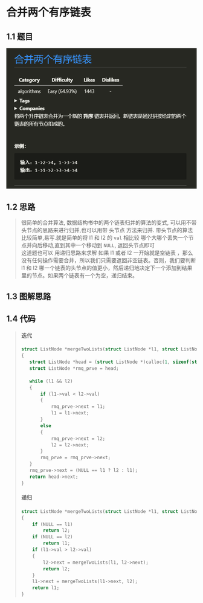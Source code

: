 # 合并两个有序链表

## 1.1 题目
![alt](Question.png)

## 1.2 思路
> 很简单的合并算法, 数据结构书中的两个链表归并的算法的变式, 可以用不带头节点的思路来进行归并,也可以用带 头节点 方法来归并. 带头节点的算法比较简单,易写.就是简单的将 l1 和 l2 的 `val` 相比较 哪个大哪个丢失一个节点并向后移动,直到其中一个移动到 `NULL`, 返回头节点即可  
> 这道题也可以 用递归思路来求解 如果 l1 或者 l2 一开始就是空链表 ，那么没有任何操作需要合并，所以我们只需要返回非空链表。否则，我们要判断 l1 和 l2 哪一个链表的头节点的值更小，然后递归地决定下一个添加到结果里的节点。如果两个链表有一个为空，递归结束。


## 1.3 图解思路


## 1.4 代码
> #### 迭代
>```c
>struct ListNode *mergeTwoLists(struct ListNode *l1, struct ListNode *l2)
>{
>    struct ListNode *head = (struct ListNode *)calloc(1, sizeof(struct ListNode));
>    struct ListNode *rmq_prve = head;
>
>    while (l1 && l2)
>    {
>        if (l1->val < l2->val)
>        {
>            rmq_prve->next = l1;
>            l1 = l1->next;
>        }
>        else
>        {
>            rmq_prve->next = l2;
>            l2 = l2->next;
>        }
>        rmq_prve = rmq_prve->next;
>    }
>    rmq_prve->next = (NULL == l1 ? l2 : l1);
>    return head->next;
>}
>```
> #### 递归
>```c
> struct ListNode *mergeTwoLists(struct ListNode *l1, struct ListNode *l2)
> {
>     if (NULL == l1)
>         return l2;
>     if (NULL == l2)
>         return l1;
>     if (l1->val > l2->val)
>     {
>         l2->next = mergeTwoLists(l1, l2->next);
>         return l2;
>     }
>     l1->next = mergeTwoLists(l1->next, l2);
>     return l1;
> }
> ```